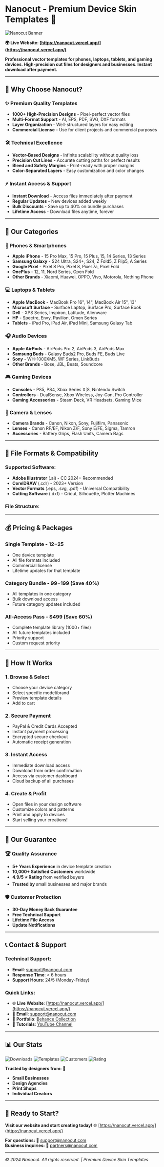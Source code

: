 # Nanocut - Premium Device Skin Templates 🎨

![Nanocut Banner](./images/other/banner.jpg)

**🌍 Live Website: [https://nanocut.vercel.app/](https://nanocut.vercel.app/)**

**Professional vector templates for phones, laptops, tablets, and gaming devices. High-precision cut files for designers and businesses. Instant download after payment.**

---

## 🚀 Why Choose Nanocut?

### ✨ Premium Quality Templates
- **1000+ High-Precision Designs** - Pixel-perfect vector files
- **Multi-Format Support** - AI, EPS, PDF, SVG, DXF formats
- **Layer Organization** - Well-structured layers for easy editing
- **Commercial License** - Use for client projects and commercial purposes

### 🛠️ Technical Excellence
- **Vector-Based Designs** - Infinite scalability without quality loss
- **Precision Cut Lines** - Accurate cutting paths for perfect results
- **Bleed and Safety Margins** - Print-ready with proper margins
- **Color-Separated Layers** - Easy customization and color changes

### ⚡ Instant Access & Support
- **Instant Download** - Access files immediately after payment
- **Regular Updates** - New devices added weekly
- **Bulk Discounts** - Save up to 40% on bundle purchases
- **Lifetime Access** - Download files anytime, forever

---

## 📱 Our Categories

### 📱 **Phones & Smartphones**
- **Apple iPhone** - 15 Pro Max, 15 Pro, 15 Plus, 15, 14 Series, 13 Series
- **Samsung Galaxy** - S24 Ultra, S24+, S24, Z Fold5, Z Flip5, A Series
- **Google Pixel** - Pixel 8 Pro, Pixel 8, Pixel 7a, Pixel Fold
- **OnePlus** - 12, 11, Nord Series, Open Fold
- **Other Brands** - Xiaomi, Huawei, OPPO, Vivo, Motorola, Nothing Phone

### 💻 **Laptops & Tablets**
- **Apple MacBook** - MacBook Pro 16", 14", MacBook Air 15", 13"
- **Microsoft Surface** - Surface Laptop, Surface Pro, Surface Book
- **Dell** - XPS Series, Inspiron, Latitude, Alienware
- **HP** - Spectre, Envy, Pavilion, Omen Series
- **Tablets** - iPad Pro, iPad Air, iPad Mini, Samsung Galaxy Tab

### 🎧 **Audio Devices**
- **Apple AirPods** - AirPods Pro 2, AirPods 3, AirPods Max
- **Samsung Buds** - Galaxy Buds2 Pro, Buds FE, Buds Live
- **Sony** - WH-1000XM5, WF Series, LinkBuds
- **Other Brands** - Bose, JBL, Beats, Soundcore

### 🎮 **Gaming Devices**
- **Consoles** - PS5, PS4, Xbox Series X|S, Nintendo Switch
- **Controllers** - DualSense, Xbox Wireless, Joy-Con, Pro Controller
- **Gaming Accessories** - Steam Deck, VR Headsets, Gaming Mice

### 📸 **Camera & Lenses**
- **Camera Brands** - Canon, Nikon, Sony, Fujifilm, Panasonic
- **Lenses** - Canon RF/EF, Nikon Z/F, Sony E/FE, Sigma, Tamron
- **Accessories** - Battery Grips, Flash Units, Camera Bags

---

## 🎨 File Formats & Compatibility

### **Supported Software:**
- **Adobe Illustrator** (.ai) - CC 2024+ Recommended
- **CorelDRAW** (.cdr) - 2023+ Version
- **Vector Formats** (.eps, .svg, .pdf) - Universal Compatibility
- **Cutting Software** (.dxf) - Cricut, Silhouette, Plotter Machines

### **File Structure:**

---

## 💰 Pricing & Packages

### **Single Template** - $12-$25
- One device template
- All file formats included
- Commercial license
- Lifetime updates for that template

### **Category Bundle** - $99-$199 (Save 40%)
- All templates in one category
- Bulk download access
- Future category updates included

### **All-Access Pass** - $499 (Save 60%)
- Complete template library (1000+ files)
- All future templates included
- Priority support
- Custom request priority

---

## 🛒 How It Works

### **1. Browse & Select**
- Choose your device category
- Select specific model/brand
- Preview template details
- Add to cart

### **2. Secure Payment**
- PayPal & Credit Cards Accepted
- Instant payment processing
- Encrypted secure checkout
- Automatic receipt generation

### **3. Instant Access**
- Immediate download access
- Download from order confirmation
- Access via customer dashboard
- Cloud backup of all purchases

### **4. Create & Profit**
- Open files in your design software
- Customize colors and patterns
- Print and apply to devices
- Start selling your creations!

---

## 🌟 Our Guarantee

### 🏆 **Quality Assurance**
- **5+ Years Experience** in device template creation
- **10,000+ Satisfied Customers** worldwide
- **4.9/5 ⭐ Rating** from verified buyers
- **Trusted by** small businesses and major brands

### 🛡️ **Customer Protection**
- **30-Day Money Back Guarantee**
- **Free Technical Support**
- **Lifetime File Access**
- **Update Notifications**

---

## 📞 Contact & Support

### **Technical Support:**
- **Email**: support@nanocut.com
- **Response Time**: < 6 hours
- **Support Hours**: 24/5 (Monday-Friday)

### **Quick Links:**
- 🌐 **Live Website**: [https://nanocut.vercel.app/](https://nanocut.vercel.app/)
- 📧 **Email**: support@nanocut.com
- 💼 **Portfolio**: [Behance Collection]()
- 🎥 **Tutorials**: [YouTube Channel]()

---

## 📊 Our Stats

![Downloads](https://img.shields.io/badge/Downloads-50,000+-brightgreen)
![Templates](https://img.shields.io/badge/Templates-1000+-blue)
![Customers](https://img.shields.io/badge/Customers-10,000+-orange)
![Rating](https://img.shields.io/badge/Rating-4.9/5-gold)

**Trusted by designers from:** 🎨
- **Small Businesses**
- **Design Agencies** 
- **Print Shops**
- **Individual Creators**

---

## 🚀 Ready to Start?

**Visit our website and start creating today!**
🌐 [https://nanocut.vercel.app/](https://nanocut.vercel.app/)

**For questions:** 📧 support@nanocut.com  
**Business inquiries:** 🤝 partners@nanocut.com

---

*© 2024 Nanocut. All rights reserved. | Premium Device Skin Templates*
